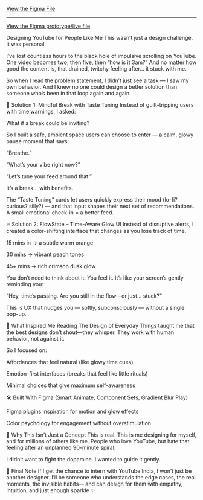  [View the Figma File](https://www.figma.com/design/LNiwWBfrgvAJfRcNP0OUxg/DESIGNFORGE_YT?node-id=0-1&t=59IQnpkeYr1q5Key-1)
 _________________________________________________________________________________________________________________________
[View the Figma prototype/live file](https://www.figma.com/proto/LNiwWBfrgvAJfRcNP0OUxg/DESIGNFORGE_YT?node-id=0-1&t=59IQnpkeYr1q5Key-1)
 
Designing YouTube for People Like Me
This wasn’t just a design challenge.
It was personal.

I’ve lost countless hours to the black hole of impulsive scrolling on YouTube. One video becomes two, then five, then “how is it 3am?” And no matter how good the content is, that drained, twitchy feeling after... it stuck with me.

So when I read the problem statement, I didn’t just see a task —
I saw my own behavior. And I knew no one could design a better solution than someone who’s been in that loop again and again.

🌿 Solution 1: Mindful Break with Taste Tuning
Instead of guilt-tripping users with time warnings, I asked:

What if a break could be inviting?

So I built a safe, ambient space users can choose to enter — a calm, glowy pause moment that says:

“Breathe.”

“What’s your vibe right now?”

“Let’s tune your feed around that.”

It’s a break... with benefits.

The “Taste Tuning” cards let users quickly express their mood (lo-fi? curious? silly?) — and that input shapes their next set of recommendations.
A small emotional check-in = a better feed.

🔥 Solution 2: FlowState – Time-Aware Glow UI
Instead of disruptive alerts, I created a color-shifting interface that changes as you lose track of time.

15 mins in → a subtle warm orange

30 mins → vibrant peach tones

45+ mins → rich crimson dusk glow

You don’t need to think about it.
You feel it.
It’s like your screen’s gently reminding you:

“Hey, time’s passing. Are you still in the flow—or just... stuck?”

This is UX that nudges you — softly, subconsciously — without a single pop-up.

📖 What Inspired Me
Reading The Design of Everyday Things taught me that the best designs don’t shout—they whisper. They work with human behavior, not against it.

So I focused on:

Affordances that feel natural (like glowy time cues)

Emotion-first interfaces (breaks that feel like little rituals)

Minimal choices that give maximum self-awareness

🛠️ Built With
Figma (Smart Animate, Component Sets, Gradient Blur Play)

Figma plugins inspiration for motion and glow effects

Color psychology for engagement without overstimulation

🧩 Why This Isn’t Just a Concept
This is real. This is me designing for myself, and for millions of others like me.
People who love YouTube, but hate that feeling after an unplanned 90-minute spiral.

I didn’t want to fight the dopamine.
I wanted to guide it gently.

🙌 Final Note
If I get the chance to intern with YouTube India, I won’t just be another designer.
I’ll be someone who understands the edge cases, the real moments, the invisible habits—
and can design for them with empathy, intuition, and just enough sparkle ✨
